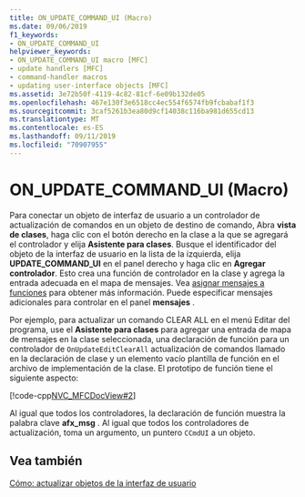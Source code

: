 ```yaml
---
title: ON_UPDATE_COMMAND_UI (Macro)
ms.date: 09/06/2019
f1_keywords:
- ON_UPDATE_COMMAND_UI
helpviewer_keywords:
- ON_UPDATE_COMMAND_UI macro [MFC]
- update handlers [MFC]
- command-handler macros
- updating user-interface objects [MFC]
ms.assetid: 3e72b50f-4119-4c82-81cf-6e09b132de05
ms.openlocfilehash: 467e130f3e6518cc4ec554f6574fb9fcbabaf1f3
ms.sourcegitcommit: 3caf5261b3ea80d9cf14038c116ba981d655cd13
ms.translationtype: MT
ms.contentlocale: es-ES
ms.lasthandoff: 09/11/2019
ms.locfileid: "70907955"
---
```

# <a name="on_update_command_ui-macro"></a>ON_UPDATE_COMMAND_UI (Macro)

Para conectar un objeto de interfaz de usuario a un controlador de actualización de comandos en un objeto de destino de comando, Abra **vista de clases**, haga clic con el botón derecho en la clase a la que se agregará el controlador y elija **Asistente para clases**. Busque el identificador del objeto de la interfaz de usuario en la lista de la izquierda, elija **UPDATE_COMMAND_UI** en el panel derecho y haga clic en **Agregar controlador**. Esto crea una función de controlador en la clase y agrega la entrada adecuada en el mapa de mensajes. Vea [asignar mensajes a funciones](../mfc/reference/mapping-messages-to-functions.md) para obtener más información. Puede especificar mensajes adicionales para controlar en el panel **mensajes** . 

Por ejemplo, para actualizar un comando CLEAR ALL en el menú Editar del programa, use el **Asistente para clases** para agregar una entrada de mapa de mensajes en la clase seleccionada, una declaración de función para un controlador de `OnUpdateEditClearAll` actualización de comandos llamado en la declaración de clase y un elemento vacío plantilla de función en el archivo de implementación de la clase. El prototipo de función tiene el siguiente aspecto:

[!code-cpp[NVC_MFCDocView#2](../mfc/codesnippet/cpp/on-update-command-ui-macro_1.h)]

Al igual que todos los controladores, la declaración de función muestra la palabra clave **afx_msg** . Al igual que todos los controladores de actualización, toma un argumento, un puntero `CCmdUI` a un objeto.

## <a name="see-also"></a>Vea también

[Cómo: actualizar objetos de la interfaz de usuario](../mfc/how-to-update-user-interface-objects.md)
